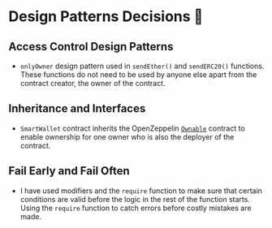 # Design Patterns Decisions :pencil:

## Access Control Design Patterns

- `onlyOwner` design pattern used in `sendEther()` and `sendERC20()` functions. These functions do not need to be used by anyone else apart from the contract creator, the owner of the contract.

## Inheritance and Interfaces

- `SmartWallet` contract inherits the OpenZeppelin [`Ownable`](https://github.com/OpenZeppelin/openzeppelin-contracts/blob/master/contracts/access/Ownable.sol) contract to enable ownership for one owner who is also the deployer of the contract.

## Fail Early and Fail Often

- I have used modifiers and the `require` function to make sure that certain conditions are valid before the logic in the rest of the function starts. Using the `require` function to catch errors before costly mistakes are made.  
